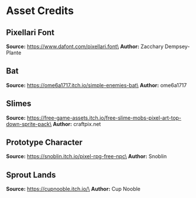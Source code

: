 # Asset Credits

## Pixellari Font

**Source:** https://www.dafont.com/pixellari.font\
**Author:** Zacchary Dempsey-Plante

## Bat

**Source:** https://ome6a1717.itch.io/simple-enemies-bat\
**Author:** ome6a1717

## Slimes

**Source:** https://free-game-assets.itch.io/free-slime-mobs-pixel-art-top-down-sprite-pack\
**Author:** craftpix.net

## Prototype Character

**Source:** https://snoblin.itch.io/pixel-rpg-free-npc\
**Author:** Snoblin

## Sprout Lands

**Source:** https://cupnooble.itch.io/\
**Author:** Cup Nooble
